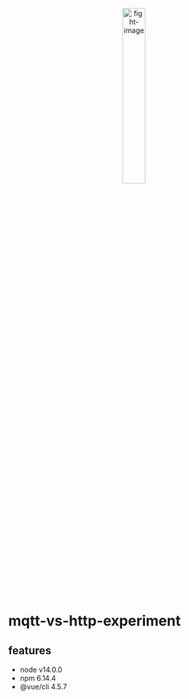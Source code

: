 <p align="center">
  <img src="https://www.pikpng.com/pngl/b/59-598499_mortal-kombat-vs-png-mortal-kombat-fight-png.png" alt="fight-image" width="30%">
</p>

# mqtt-vs-http-experiment

## features

- node v14.0.0
- npm 6.14.4
- @vue/cli 4.5.7 
